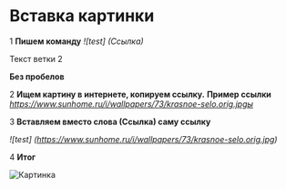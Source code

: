 # Вставка картинки 
1 **Пишем команду**
*![test] (Ссылка)*

Текст ветки 2

**Без пробелов**

2 **Ищем картину в интернете, копируем ссылку.**
**Пример ссылки**
*https://www.sunhome.ru/i/wallpapers/73/krasnoe-selo.orig.jpgы*

3 **Вставляем вместо слова (Ссылка) саму ссылку**

*![test] (https://www.sunhome.ru/i/wallpapers/73/krasnoe-selo.orig.jpg)*

4 **Итог**

![Картинка](https://www.sunhome.ru/i/wallpapers/73/krasnoe-selo.orig.jpg)